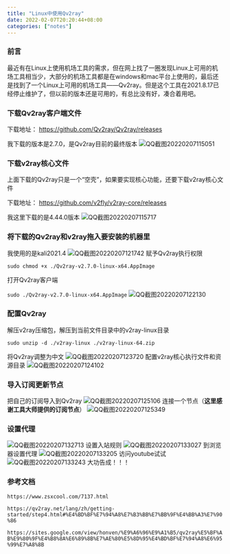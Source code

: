```yaml
---
title: "Linux中使用Qv2ray"
date: 2022-02-07T20:20:44+08:00
categories: ["notes"]
---
```


### 前言
最近有在Linux上使用机场工具的需求，但在网上找了一圈发现Linux上可用的机场工具相当少，大部分的机场工具都是在windows和mac平台上使用的，最后还是找到了一个Linux上可用的机场工具——Qv2ray。但是这个工具在2021.8.17已经停止维护了，但以前的版本还是可用的，有总比没有好，凑合着用吧。
### 下载Qv2ray客户端文件
下载地址： https://github.com/Qv2ray/Qv2ray/releases

我下载的版本是2.7.0，是Qv2ray目前的最终版本
![QQ截图20220207115051](https://s2.loli.net/2022/02/07/WmMwjpFZ56EsKA7.png)

### 下载v2ray核心文件
上面下载的Qv2ray只是一个“空壳”，如果要实现核心功能，还要下载v2ray核心文件 

下载地址： https://github.com/v2fly/v2ray-core/releases

我这里下载的是4.44.0版本
![QQ截图20220207115717](https://s2.loli.net/2022/02/07/wQxAPYVTbaqmn3S.png)

### 将下载的Qv2ray和v2ray拖入要安装的机器里
我使用的是kali2021.4
![QQ截图20220207121742](https://s2.loli.net/2022/02/07/FIsledkMD35LhBu.png)
赋予Qv2ray执行权限

`sudo chmod +x ./Qv2ray-v2.7.0-linux-x64.AppImage`

打开Qv2ray客户端

`sudo ./Qv2ray-v2.7.0-linux-x64.AppImage`
![QQ截图20220207122130](https://s2.loli.net/2022/02/07/H3LpnSfPXkOioBb.png)

### 配置Qv2ray
解压v2ray压缩包，解压到当前文件目录中的v2ray-linux目录

`sudo unzip -d ./v2ray-linux ./v2ray-linux-64.zip `

将Qv2ray调整为中文
![QQ截图20220207123720](https://s2.loli.net/2022/02/07/6Urlp5WoZGgMFv4.png)
配置v2ray核心执行文件和资源目录
![QQ截图20220207124102](https://s2.loli.net/2022/02/07/OXvYCdI4msMa6kg.png)

### 导入订阅更新节点
把自己的订阅导入到Qv2ray
![QQ截图20220207125106](https://s2.loli.net/2022/02/07/AF3tPf4daX6Bp1H.png)
连接一个节点（**这里感谢工具大师提供的订阅节点**）
![QQ截图20220207125349](https://s2.loli.net/2022/02/07/HP3w4xY5gEUclBX.png)
### 设置代理
![QQ截图20220207132713](https://s2.loli.net/2022/02/07/A7cL3pN2qH1v5D8.png)
设置入站规则
![QQ截图20220207133027](https://s2.loli.net/2022/02/07/S8dHMiZbsOuGhAC.png)
到浏览器设置代理
![QQ截图20220207133205](https://s2.loli.net/2022/02/07/PMmXp72I6DksCc8.png)
访问youtube试试
![QQ截图20220207133243](https://s2.loli.net/2022/02/07/bTPCfisuDVXWL9K.png)
大功告成！！！
### 参考文档

`https://www.zsxcool.com/7137.html`

`https://qv2ray.net/lang/zh/getting-started/step4.html#%E4%BD%BF%E7%94%A8%E7%B3%BB%E7%BB%9F%E4%BB%A3%E7%90%86`

`https://sites.google.com/view/honven/%E9%A6%96%E9%A1%B5/qv2ray%E5%BF%AB%E9%80%9F%E4%B8%8A%E6%89%8B%E7%AE%80%E5%8D%95%E4%BD%BF%E7%94%A8%E6%95%99%E7%A8%8B`

